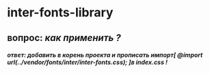 # inter-fonts-library

## вопрос: *как применить ?*
##### ответ: *добавить в корень проекта и прописать импорт*[ @import url(../vendor/fonts/inter/inter-fonts.css); ]*в index.css !*
